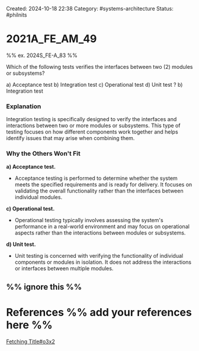 Created: 2024-10-18 22:38
Category:  #systems-architecture
Status: #philnits



# 2021A_FE_AM_49

%% ex. 2024S_FE-A_83 %%

Which of the following tests verifies the interfaces between two (2) modules or subsystems?

a) Acceptance test 
b) Integration test 
c) Operational test 
d) Unit test
? 
b) Integration test 
### Explanation

Integration testing is specifically designed to verify the interfaces and interactions between two or more modules or subsystems. This type of testing focuses on how different components work together and helps identify issues that may arise when combining them.

### Why the Others Won't Fit

**a) Acceptance test.**

- Acceptance testing is performed to determine whether the system meets the specified requirements and is ready for delivery. It focuses on validating the overall functionality rather than the interfaces between individual modules.

**c) Operational test.**

- Operational testing typically involves assessing the system's performance in a real-world environment and may focus on operational aspects rather than the interactions between modules or subsystems.

**d) Unit test.**

- Unit testing is concerned with verifying the functionality of individual components or modules in isolation. It does not address the interactions or interfaces between multiple modules.





%% ignore this %%
---









# References %% add your references here %%
[Fetching Title#o3x2](https://circleci.com/blog/unit-testing-vs-integration-testing/)
